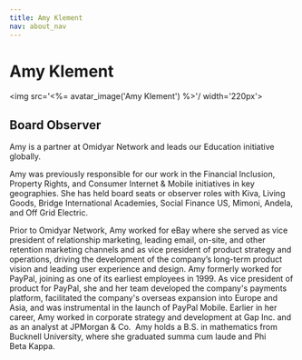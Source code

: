 ```yaml
---
title: Amy Klement
nav: about_nav
---
```

# Amy Klement


<img src='<%= avatar_image('Amy Klement') %>'/ width='220px'>
<br/>
## Board ObserverAmy is a partner at Omidyar Network and leads our Education initiative globally.
Amy was previously responsible for our work in the Financial Inclusion, Property Rights, and Consumer Internet & Mobile initiatives in key geographies. She has held board seats or observer roles with Kiva, Living Goods, Bridge International Academies, Social Finance US, Mimoni, Andela, and Off Grid Electric.Prior to Omidyar Network, Amy worked for eBay where she served as vice president of relationship marketing, leading email, on-site, and other retention marketing channels and as vice president of product strategy and operations, driving the development of the company’s long-term product vision and leading user experience and design. Amy formerly worked for PayPal, joining as one of its earliest employees in 1999. As vice president of product for PayPal, she and her team developed the company's payments platform, facilitated the company's overseas expansion into Europe and Asia, and was instrumental in the launch of PayPal Mobile. Earlier in her career, Amy worked in corporate strategy and development at Gap Inc. and as an analyst at JPMorgan & Co. Amy holds a B.S. in mathematics from Bucknell University, where she graduated summa cum laude and Phi Beta Kappa.
